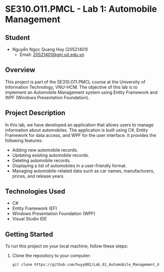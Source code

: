 # SE310.O11.PMCL - Lab 1: Automobile Management

## Student
- Nguyễn Ngọc Quang Huy (20521401)
  - Email: 20521401@gm.uit.edu.vn

## Overview
This project is part of the SE310.O11.PMCL course at the University of Information Technology, VNU-HCM. The objective of this lab is to implement an Automobile Management system using Entity Framework and WPF (Windows Presentation Foundation).

## Project Description
In this lab, we have developed an application that allows users to manage information about automobiles. The application is built using C#, Entity Framework for data access, and WPF for the user interface. It provides the following features:

- Adding new automobile records.
- Updating existing automobile records.
- Deleting automobile records.
- Displaying a list of automobiles in a user-friendly format.
- Managing automobile-related data such as car names, manufacturers, prices, and release years.

## Technologies Used
- C#
- Entity Framework (EF)
- Windows Presentation Foundation (WPF)
- Visual Studio IDE

## Getting Started
To run this project on your local machine, follow these steps:

1. Clone the repository to your computer:

   ```bash
   git clone https://github.com/huyy802/Lab_01_Automobile_Management_Using_Entity_Framework_And_WPF
